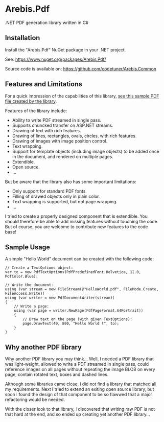 Arebis.Pdf
==========

.NET PDF generation library written in C#

Installation
------------

Install the "Arebis.Pdf" NuGet package in your .NET project.

See: https://www.nuget.org/packages/Arebis.Pdf/

Source code is available on: https://github.com/codetuner/Arebis.Common

Features and Limitations
------------------------

For a quick impression of the capabilities of this library, [see this sample PDF file created by the library](https://raw.githubusercontent.com/codetuner/Arebis.Common/master/Documentation/Arebis.Pdf/Sample1.pdf).

Features of the library include:

- Ability to write PDF streamed in single pass.
- Supports chuncked transfer on ASP.NET streams.
- Drawing of text with rich features.
- Drawing of lines, rectangles, ovals, circles, with rich features.
- Drawing of images with image position control.
- Text wrapping.
- Support for template objects (including image objects) to be added
  once in the document, and rendered on multiple pages.
- Extendible.
- Open source.
- ...

But be aware that the library also has some important limitations:

- Only support for standard PDF fonts.
- Filling of drawed objects only in plain color.
- Text wrapping is supported, but not page wrapping.
- ...

I tried to create a properly designed component that is extendible. You should therefore be able to add
missing features without touching the code. But of course, you are welcome to contribute new features
to the code base!

Sample Usage
------------

A simple "Hello World" document can be created with the following code:

    // Create a TextOptions object:
    var to = new PdfTextOptions(PdfPredefinedFont.Helvetica, 12.0, PdfColor.Blue);
    
    // Write the document:
    using (var stream = new FileStream(@"HelloWorld.pdf", FileMode.Create, FileAccess.Write))
    using (var writer = new PdfDocumentWriter(stream))
    {
        // Write a page:
        using (var page = writer.NewPage(PdfPageFormat.A4Portrait))
        {
            // Draw text on the page (with given TextOptions):
            page.DrawText(40, 800, "Hello World !", to);
        }
    }

Why another PDF library
-----------------------

Why another PDF library you may think... Well, I needed a PDF library that was light-weight, allowed to
write a PDF streamed in single pass, could reference images on all pages without repeating the image BLOB
on every page, contain rotated text, boxes and dashed lines.

Although some libraries came close, I did not find a library that matched all my requirements. Next I tried
to extend an exiting open source library, but soon I found the design of that component to be so flawwed that
a major refactoring would be needed.

With the closer look to that library, I discovered that writing raw PDF is not that hard at the end, and so 
ended up creating yet another PDF library...

